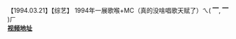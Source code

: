 【1994.03.21】【综艺】 1994年一展歌喉+MC（真的没啥唱歌天赋了）ㄟ( ▔, ▔ )ㄏ   
**[视频地址](http://t.cn/EGnRcDs?m=4326279840505553&u=3965220781)**